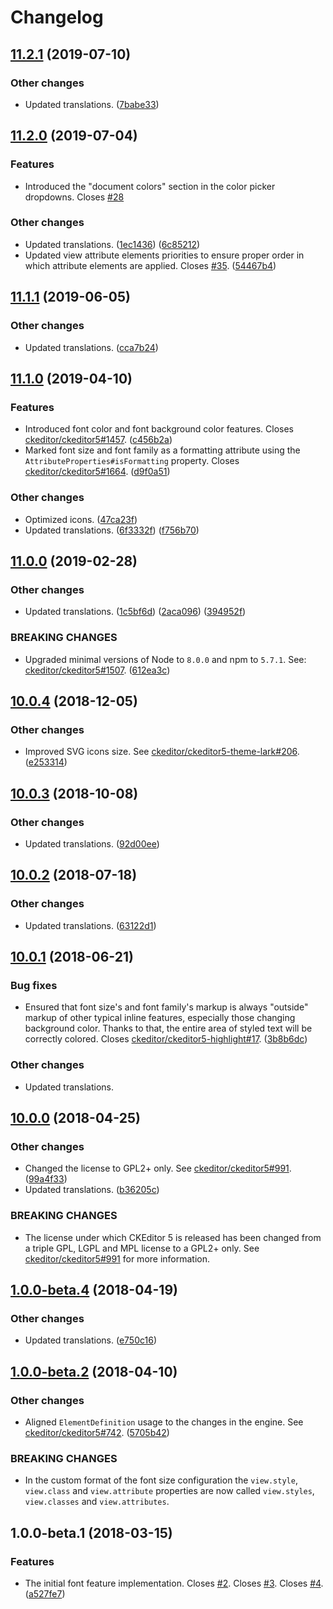 Changelog
=========

## [11.2.1](https://github.com/ckeditor/ckeditor5-font/compare/v11.2.0...v11.2.1) (2019-07-10)

### Other changes

* Updated translations. ([7babe33](https://github.com/ckeditor/ckeditor5-font/commit/7babe33)) 


## [11.2.0](https://github.com/ckeditor/ckeditor5-font/compare/v11.1.1...v11.2.0) (2019-07-04)

### Features

* Introduced the "document colors" section in the color picker dropdowns. Closes [#28](https://github.com/ckeditor/ckeditor5-font/issues/28)

### Other changes

* Updated translations. ([1ec1436](https://github.com/ckeditor/ckeditor5-font/commit/1ec1436)) ([6c85212](https://github.com/ckeditor/ckeditor5-font/commit/6c85212))
* Updated view attribute elements priorities to ensure proper order in which attribute elements are applied. Closes [#35](https://github.com/ckeditor/ckeditor5-font/issues/35). ([54467b4](https://github.com/ckeditor/ckeditor5-font/commit/54467b4))


## [11.1.1](https://github.com/ckeditor/ckeditor5-font/compare/v11.1.0...v11.1.1) (2019-06-05)

### Other changes

* Updated translations. ([cca7b24](https://github.com/ckeditor/ckeditor5-font/commit/cca7b24))


## [11.1.0](https://github.com/ckeditor/ckeditor5-font/compare/v11.0.0...v11.1.0) (2019-04-10)

### Features

* Introduced font color and font background color features. Closes [ckeditor/ckeditor5#1457](https://github.com/ckeditor/ckeditor5/issues/1457). ([c456b2a](https://github.com/ckeditor/ckeditor5-font/commit/c456b2a))
* Marked font size and font family as a formatting attribute using the `AttributeProperties#isFormatting` property. Closes [ckeditor/ckeditor5#1664](https://github.com/ckeditor/ckeditor5/issues/1664). ([d9f0a51](https://github.com/ckeditor/ckeditor5-font/commit/d9f0a51))

### Other changes

* Optimized icons. ([47ca23f](https://github.com/ckeditor/ckeditor5-font/commit/47ca23f))
* Updated translations. ([6f3332f](https://github.com/ckeditor/ckeditor5-font/commit/6f3332f)) ([f756b70](https://github.com/ckeditor/ckeditor5-font/commit/f756b70))


## [11.0.0](https://github.com/ckeditor/ckeditor5-font/compare/v10.0.4...v11.0.0) (2019-02-28)

### Other changes

* Updated translations. ([1c5bf6d](https://github.com/ckeditor/ckeditor5-font/commit/1c5bf6d)) ([2aca096](https://github.com/ckeditor/ckeditor5-font/commit/2aca096)) ([394952f](https://github.com/ckeditor/ckeditor5-font/commit/394952f))

### BREAKING CHANGES

* Upgraded minimal versions of Node to `8.0.0` and npm to `5.7.1`. See: [ckeditor/ckeditor5#1507](https://github.com/ckeditor/ckeditor5/issues/1507). ([612ea3c](https://github.com/ckeditor/ckeditor5-cloud-services/commit/612ea3c))


## [10.0.4](https://github.com/ckeditor/ckeditor5-font/compare/v10.0.3...v10.0.4) (2018-12-05)

### Other changes

* Improved SVG icons size. See [ckeditor/ckeditor5-theme-lark#206](https://github.com/ckeditor/ckeditor5-theme-lark/issues/206). ([e253314](https://github.com/ckeditor/ckeditor5-font/commit/e253314))


## [10.0.3](https://github.com/ckeditor/ckeditor5-font/compare/v10.0.2...v10.0.3) (2018-10-08)

### Other changes

* Updated translations. ([92d00ee](https://github.com/ckeditor/ckeditor5-font/commit/92d00ee))


## [10.0.2](https://github.com/ckeditor/ckeditor5-font/compare/v10.0.1...v10.0.2) (2018-07-18)

### Other changes

* Updated translations. ([63122d1](https://github.com/ckeditor/ckeditor5-font/commit/63122d1))


## [10.0.1](https://github.com/ckeditor/ckeditor5-font/compare/v10.0.0...v10.0.1) (2018-06-21)

### Bug fixes

* Ensured that font size's and font family's markup is always "outside" markup of other typical inline features, especially those changing background color. Thanks to that, the entire area of styled text will be correctly colored. Closes [ckeditor/ckeditor5-highlight#17](https://github.com/ckeditor/ckeditor5-highlight/issues/17). ([3b8b6dc](https://github.com/ckeditor/ckeditor5-font/commit/3b8b6dc))

### Other changes

* Updated translations.


## [10.0.0](https://github.com/ckeditor/ckeditor5-font/compare/v1.0.0-beta.4...v10.0.0) (2018-04-25)

### Other changes

* Changed the license to GPL2+ only. See [ckeditor/ckeditor5#991](https://github.com/ckeditor/ckeditor5/issues/991). ([99a4f33](https://github.com/ckeditor/ckeditor5-font/commit/99a4f33))
* Updated translations. ([b36205c](https://github.com/ckeditor/ckeditor5-font/commit/b36205c))

### BREAKING CHANGES

* The license under which CKEditor 5 is released has been changed from a triple GPL, LGPL and MPL license to a GPL2+ only. See [ckeditor/ckeditor5#991](https://github.com/ckeditor/ckeditor5/issues/991) for more information.


## [1.0.0-beta.4](https://github.com/ckeditor/ckeditor5-font/compare/v1.0.0-beta.2...v1.0.0-beta.4) (2018-04-19)

### Other changes

* Updated translations. ([e750c16](https://github.com/ckeditor/ckeditor5-font/commit/e750c16))


## [1.0.0-beta.2](https://github.com/ckeditor/ckeditor5-font/compare/v1.0.0-beta.1...v1.0.0-beta.2) (2018-04-10)

### Other changes

* Aligned `ElementDefinition` usage to the changes in the engine. See [ckeditor/ckeditor5#742](https://github.com/ckeditor/ckeditor5/issues/742). ([5705b42](https://github.com/ckeditor/ckeditor5-font/commit/5705b42))

### BREAKING CHANGES

* In the custom format of the font size configuration the `view.style`, `view.class` and `view.attribute` properties are now called `view.styles`, `view.classes` and `view.attributes`.


## 1.0.0-beta.1 (2018-03-15)

### Features

* The initial font feature implementation. Closes [#2](https://github.com/ckeditor/ckeditor5-font/issues/2). Closes [#3](https://github.com/ckeditor/ckeditor5-font/issues/3). Closes [#4](https://github.com/ckeditor/ckeditor5-font/issues/4). ([a527fe7](https://github.com/ckeditor/ckeditor5-font/commit/a527fe7))
